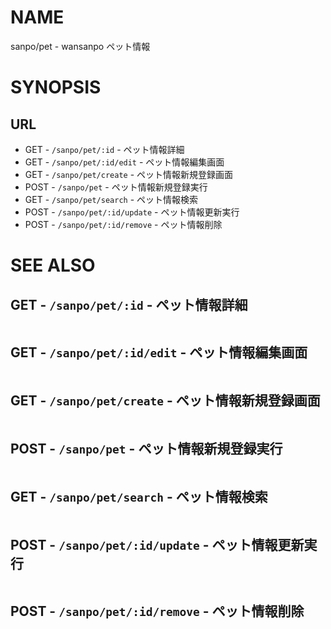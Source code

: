 # NAME

sanpo/pet - wansanpo ペット情報

# SYNOPSIS

## URL

- GET - `/sanpo/pet/:id` - ペット情報詳細
- GET - `/sanpo/pet/:id/edit` - ペット情報編集画面
- GET - `/sanpo/pet/create` - ペット情報新規登録画面
- POST - `/sanpo/pet` - ペット情報新規登録実行
- GET - `/sanpo/pet/search` - ペット情報検索
- POST - `/sanpo/pet/:id/update` - ペット情報更新実行
- POST - `/sanpo/pet/:id/remove` - ペット情報削除

# SEE ALSO

## GET - `/sanpo/pet/:id` - ペット情報詳細

```
```

## GET - `/sanpo/pet/:id/edit` - ペット情報編集画面

```
```

## GET - `/sanpo/pet/create` - ペット情報新規登録画面

```
```

## POST - `/sanpo/pet` - ペット情報新規登録実行

```
```

## GET - `/sanpo/pet/search` - ペット情報検索

```
```

## POST - `/sanpo/pet/:id/update` - ペット情報更新実行

```
```

## POST - `/sanpo/pet/:id/remove` - ペット情報削除

```
```

